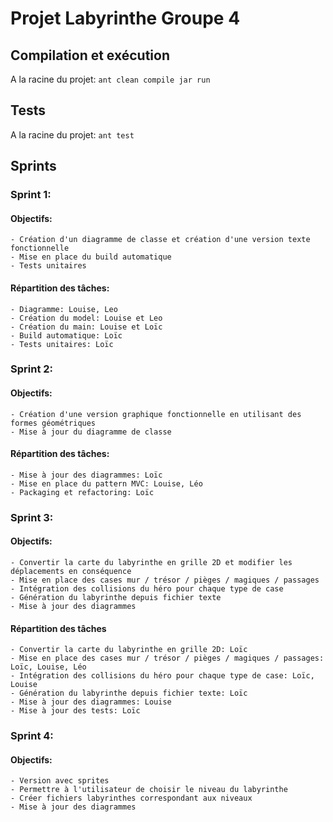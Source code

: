 # Projet Labyrinthe Groupe 4

## Compilation et exécution

A la racine du projet:
`ant clean compile jar run`

## Tests

A la racine du projet:
`ant test`

## Sprints

### Sprint 1:

#### Objectifs:
	- Création d'un diagramme de classe et création d'une version texte fonctionnelle
	- Mise en place du build automatique
	- Tests unitaires

#### Répartition des tâches:
	- Diagramme: Louise, Leo
	- Création du model: Louise et Leo
	- Création du main: Louise et Loïc
	- Build automatique: Loïc
	- Tests unitaires: Loïc

### Sprint 2:

#### Objectifs:
	- Création d'une version graphique fonctionnelle en utilisant des formes géométriques
	- Mise à jour du diagramme de classe

#### Répartition des tâches:
	- Mise à jour des diagrammes: Loïc
	- Mise en place du pattern MVC: Louise, Léo
	- Packaging et refactoring: Loïc

### Sprint 3:

#### Objectifs:
	- Convertir la carte du labyrinthe en grille 2D et modifier les déplacements en conséquence
	- Mise en place des cases mur / trésor / pièges / magiques / passages
	- Intégration des collisions du héro pour chaque type de case
	- Génération du labyrinthe depuis fichier texte
	- Mise à jour des diagrammes

#### Répartition des tâches
	- Convertir la carte du labyrinthe en grille 2D: Loïc
	- Mise en place des cases mur / trésor / pièges / magiques / passages: Loïc, Louise, Léo
	- Intégration des collisions du héro pour chaque type de case: Loïc, Louise
	- Génération du labyrinthe depuis fichier texte: Loïc
	- Mise à jour des diagrammes: Louise
	- Mise à jour des tests: Loïc

### Sprint 4:

#### Objectifs:
	- Version avec sprites
	- Permettre à l'utilisateur de choisir le niveau du labyrinthe
	- Créer fichiers labyrinthes correspondant aux niveaux
	- Mise à jour des diagrammes
